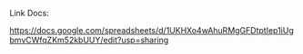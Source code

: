 Link Docs:

https://docs.google.com/spreadsheets/d/1UKHXo4wAhuRMgGFDtptIep1iUgbmvCWfqZKm52kbUUY/edit?usp=sharing